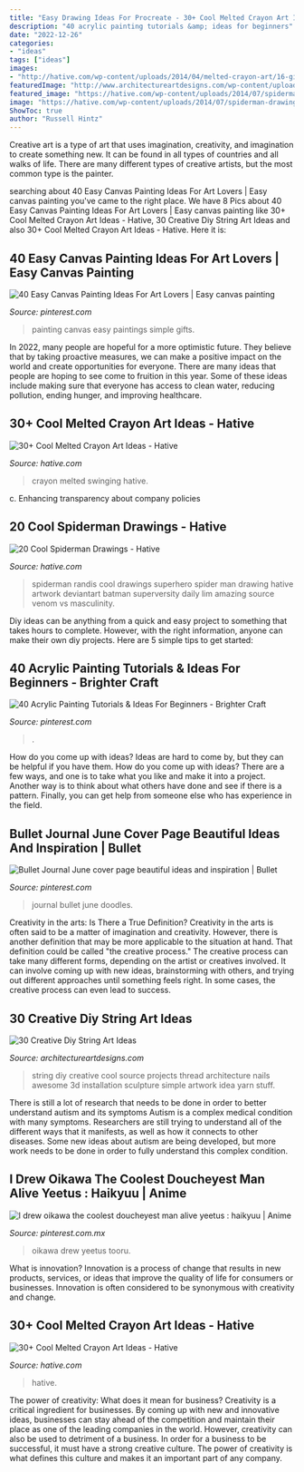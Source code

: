 ```yaml
---
title: "Easy Drawing Ideas For Procreate - 30+ Cool Melted Crayon Art Ideas"
description: "40 acrylic painting tutorials &amp; ideas for beginners"
date: "2022-12-26"
categories:
- "ideas"
tags: ["ideas"]
images:
- "http://hative.com/wp-content/uploads/2014/04/melted-crayon-art/16-girl-swinging.jpg"
featuredImage: "http://www.architectureartdesigns.com/wp-content/uploads/2013/08/729-630x840.jpg"
featured_image: "https://hative.com/wp-content/uploads/2014/07/spiderman-drawings/15-spiderman-drawings.jpg"
image: "https://hative.com/wp-content/uploads/2014/07/spiderman-drawings/15-spiderman-drawings.jpg"
ShowToc: true
author: "Russell Hintz"
---
```



Creative art is a type of art that uses imagination, creativity, and imagination to create something new. It can be found in all types of countries and all walks of life. There are many different types of creative artists, but the most common type is the painter.

	

		
searching about 40 Easy Canvas Painting Ideas For Art Lovers | Easy canvas painting you've came to the right place. We have 8 Pics about 40 Easy Canvas Painting Ideas For Art Lovers | Easy canvas painting like 30+ Cool Melted Crayon Art Ideas - Hative, 30 Creative Diy String Art Ideas and also 30+ Cool Melted Crayon Art Ideas - Hative. Here it is:
		
    
## 40 Easy Canvas Painting Ideas For Art Lovers | Easy Canvas Painting

<img loading=lazy src="https://i.pinimg.com/736x/c6/ba/d6/c6bad64b8793a012bbc8dc45d79ea241--birthday-gifts-for-her-art-birthday.jpg" onerror="this.onerror=null;this.src='https://tse1.mm.bing.net/th?id=OIP.N42D71YiSZtT6MAXoV1RsQHaLt&amp;pid=15.1';" alt="40 Easy Canvas Painting Ideas For Art Lovers | Easy canvas painting">

_Source: pinterest.com_

>painting canvas easy paintings simple gifts. 

	

In 2022, many people are hopeful for a more optimistic future. They believe that by taking proactive measures, we can make a positive impact on the world and create opportunities for everyone. There are many ideas that people are hoping to see come to fruition in this year. Some of these ideas include making sure that everyone has access to clean water, reducing pollution, ending hunger, and improving healthcare.

    
## 30+ Cool Melted Crayon Art Ideas - Hative

<img loading=lazy src="http://hative.com/wp-content/uploads/2014/04/melted-crayon-art/16-girl-swinging.jpg" onerror="this.onerror=null;this.src='https://tse1.mm.bing.net/th?id=OIP.mtToqc8gxJVeDjf_11pDoAHaJ4&amp;pid=15.1';" alt="30+ Cool Melted Crayon Art Ideas - Hative">

_Source: hative.com_

>crayon melted swinging hative. 

	

c. Enhancing transparency about company policies 

    
## 20 Cool Spiderman Drawings - Hative

<img loading=lazy src="https://hative.com/wp-content/uploads/2014/07/spiderman-drawings/15-spiderman-drawings.jpg" onerror="this.onerror=null;this.src='https://tse2.mm.bing.net/th?id=OIP.T1VaZ5RqE1n-VBA_-6fhJwHaJv&amp;pid=15.1';" alt="20 Cool Spiderman Drawings - Hative">

_Source: hative.com_

>spiderman randis cool drawings superhero spider man drawing hative artwork deviantart batman superversity daily lim amazing source venom vs masculinity. 

	

Diy ideas can be anything from a quick and easy project to something that takes hours to complete. However, with the right information, anyone can make their own diy projects. Here are 5 simple tips to get started:

    
## 40 Acrylic Painting Tutorials &amp; Ideas For Beginners - Brighter Craft

<img loading=lazy src="https://i.pinimg.com/736x/76/b2/00/76b2007e6eddf1f0aacc2ba2e33bc4b1.jpg" onerror="this.onerror=null;this.src='https://tse1.mm.bing.net/th?id=OIP.ssX5Q6pHrR_8Wh2akYhbwgHaJ3&amp;pid=15.1';" alt="40 Acrylic Painting Tutorials &amp; Ideas For Beginners - Brighter Craft">

_Source: pinterest.com_

>. 

	

How do you come up with ideas?
Ideas are hard to come by, but they can be helpful if you have them. How do you come up with ideas? There are a few ways, and one is to take what you like and make it into a project. Another way is to think about what others have done and see if there is a pattern. Finally, you can get help from someone else who has experience in the field.

    
## Bullet Journal June Cover Page Beautiful Ideas And Inspiration | Bullet

<img loading=lazy src="https://i.pinimg.com/736x/c4/56/e7/c456e70e5584c50bffd0b23492c2934e.jpg" onerror="this.onerror=null;this.src='https://tse2.mm.bing.net/th?id=OIP.KIiUf_4cNelJa6dQhdHqvAHaJ3&amp;pid=15.1';" alt="Bullet Journal June cover page beautiful ideas and inspiration | Bullet">

_Source: pinterest.com_

>journal bullet june doodles. 

	

Creativity in the arts: Is There a True Definition?
Creativity in the arts is often said to be a matter of imagination and creativity. However, there is another definition that may be more applicable to the situation at hand. That definition could be called "the creative process." The creative process can take many different forms, depending on the artist or creatives involved. It can involve coming up with new ideas, brainstorming with others, and trying out different approaches until something feels right. In some cases, the creative process can even lead to success.

    
## 30 Creative Diy String Art Ideas

<img loading=lazy src="http://www.architectureartdesigns.com/wp-content/uploads/2013/08/729-630x840.jpg" onerror="this.onerror=null;this.src='https://tse2.mm.bing.net/th?id=OIP.aVuizfr3y7LNJUj5JpPSkgHaJ4&amp;pid=15.1';" alt="30 Creative Diy String Art Ideas">

_Source: architectureartdesigns.com_

>string diy creative cool source projects thread architecture nails awesome 3d installation sculpture simple artwork idea yarn stuff. 

	

There is still a lot of research that needs to be done in order to better understand autism and its symptoms
Autism is a complex medical condition with many symptoms. Researchers are still trying to understand all of the different ways that it manifests, as well as how it connects to other diseases. Some new ideas about autism are being developed, but more work needs to be done in order to fully understand this complex condition.

    
## I Drew Oikawa The Coolest Doucheyest Man Alive Yeetus : Haikyuu | Anime

<img loading=lazy src="https://i.pinimg.com/736x/7e/70/a2/7e70a292965c0869246e084def178ed5.jpg" onerror="this.onerror=null;this.src='https://tse4.mm.bing.net/th?id=OIP.VCvDeTkOqid1vILLf5oBpgHaJ4&amp;pid=15.1';" alt="I drew oikawa the coolest doucheyest man alive yeetus : haikyuu | Anime">

_Source: pinterest.com.mx_

>oikawa drew yeetus tooru. 

	

What is innovation?
Innovation is a process of change that results in new products, services, or ideas that improve the quality of life for consumers or businesses. Innovation is often considered to be synonymous with creativity and change.

    
## 30+ Cool Melted Crayon Art Ideas - Hative

<img loading=lazy src="http://hative.com/wp-content/uploads/2014/04/melted-crayon-art/10-gymnastics.jpg" onerror="this.onerror=null;this.src='https://tse2.mm.bing.net/th?id=OIP.znXxIh5UvBw51Ktxt235XgHaJ4&amp;pid=15.1';" alt="30+ Cool Melted Crayon Art Ideas - Hative">

_Source: hative.com_

>hative. 

	

The power of creativity: What does it mean for business?
Creativity is a critical ingredient for businesses. By coming up with new and innovative ideas, businesses can stay ahead of the competition and maintain their place as one of the leading companies in the world. However, creativity can also be used to detriment of a business. In order for a business to be successful, it must have a strong creative culture. The power of creativity is what defines this culture and makes it an important part of any company.

